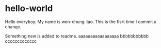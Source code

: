 # hello-world

Hello everyboy.
My name is wen-chung liao. 
This is the fisrt time I commit a change.

Something new is added to readme.
aaaaaaaaaaaaaaaaa
bbbbbbbbbbb
ccccccccccccc

